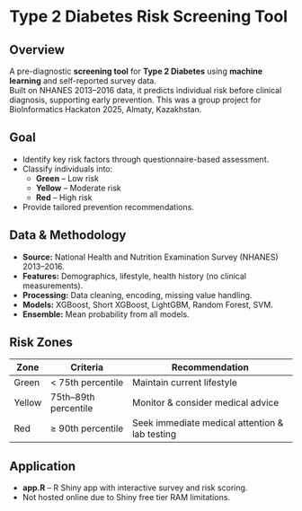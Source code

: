 # Type 2 Diabetes Risk Screening Tool

## Overview
A pre-diagnostic **screening tool** for **Type 2 Diabetes** using **machine learning** and self-reported survey data.  
Built on NHANES 2013–2016 data, it predicts individual risk before clinical diagnosis, supporting early prevention. This was a group project for BioInformatics Hackaton 2025, Almaty, Kazakhstan.

## Goal
- Identify key risk factors through questionnaire-based assessment.
- Classify individuals into:
  - **Green** – Low risk
  - **Yellow** – Moderate risk
  - **Red** – High risk
- Provide tailored prevention recommendations.

## Data & Methodology
- **Source:** National Health and Nutrition Examination Survey (NHANES) 2013–2016.
- **Features:** Demographics, lifestyle, health history (no clinical measurements).
- **Processing:** Data cleaning, encoding, missing value handling.
- **Models:** XGBoost, Short XGBoost, LightGBM, Random Forest, SVM.
- **Ensemble:** Mean probability from all models.

## Risk Zones
| Zone   | Criteria                      | Recommendation                                  |
|--------|--------------------------------|--------------------------------------------------|
| Green  | < 75th percentile              | Maintain current lifestyle                      |
| Yellow | 75th–89th percentile           | Monitor & consider medical advice               |
| Red    | ≥ 90th percentile              | Seek immediate medical attention & lab testing  |

## Application
- **app.R** – R Shiny app with interactive survey and risk scoring.
- Not hosted online due to Shiny free tier RAM limitations.


